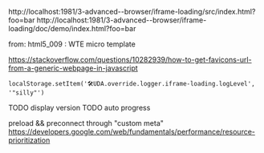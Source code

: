 
http://localhost:1981/3-advanced--browser/iframe-loading/src/index.html?foo=bar
http://localhost:1981/3-advanced--browser/iframe-loading/doc/demo/index.html?foo=bar

from: html5_009 : WTE micro template


https://stackoverflow.com/questions/10282939/how-to-get-favicons-url-from-a-generic-webpage-in-javascript

```
localStorage.setItem('🛠UDA.override.logger.iframe-loading.logLevel', '"silly"')
```

TODO display version
TODO auto progress

preload && preconnect through "custom meta" https://developers.google.com/web/fundamentals/performance/resource-prioritization
